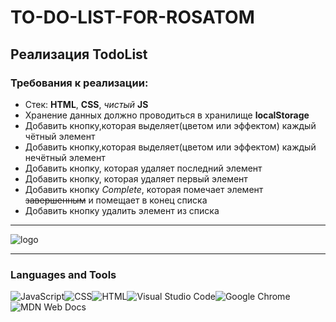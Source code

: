 # TO-DO-LIST-FOR-ROSATOM

## Реализация TodoList

### Требования к реализации:

- Стек: **HTML**, **CSS**, _чистый_ **JS**
- Хранение данных должно проводиться в хранилище **localStorage**
- Добавить кнопку,которая выделяет(цветом или эффектом) каждый чётный элемент
- Добавить кнопку,которая выделяет(цветом или эффектом) каждый нечётный элемент
- Добавить кнопку, которая удаляет последний элемент
- Добавить кнопку, которая удаляет первый элемент
- Добавить кнопку _Complete_, которая помечает элемент ~~завершенным~~ и помещает в конец списка
- Добавить кнопку удалить элемент из списка

---

![logo](https://www.tadviser.ru/images/1/1f/%D0%93%D0%A0%D0%98%D0%9D%D0%90%D0%A2%D0%9E%D0%9C_%D0%9B%D0%BE%D0%B3%D0%BE2021.png)

---

### Languages and Tools

![JavaScript](https://img.shields.io/badge/javascript-%23323330.svg?style=for-the-badge&logo=javascript&logoColor=%23F7DF1E)![CSS](https://img.shields.io/badge/css-%231572B6.svg?style=for-the-badge&logo=css&logoColor=white)![HTML](https://img.shields.io/badge/html-%23E34F26.svg?style=for-the-badge&logo=html5&logoColor=white)![Visual Studio Code](https://img.shields.io/badge/Visual%20Studio%20Code-0078d7.svg?style=for-the-badge&logo=visual-studio-code&logoColor=white)![Google Chrome](https://img.shields.io/badge/Google%20Chrome-4285F4?style=for-the-badge&logo=GoogleChrome&logoColor=white)![MDN Web Docs](https://img.shields.io/badge/MDN_Web_Docs-black?style=for-the-badge&logo=mdnwebdocs&logoColor=white)
